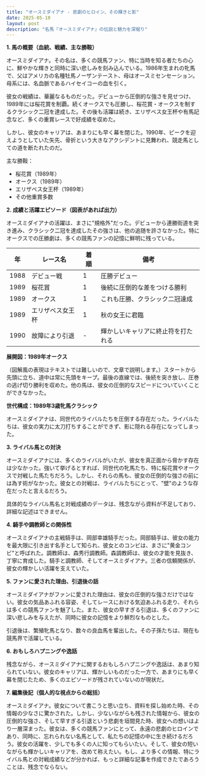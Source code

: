 ```yaml
---
title: "オースミダイアナ - 悲劇のヒロイン、その輝きと影"
date: 2025-05-10
layout: post
description: "名馬『オースミダイアナ』の伝説と魅力を深堀り"
---
```


**1. 馬の概要（血統、戦績、主な勝鞍）**

オースミダイアナ。その名は、多くの競馬ファン、特に当時を知る者たちの心に、鮮やかな輝きと同時に深い悲しみを刻み込んでいる。1986年生まれの牝馬で、父はアメリカの名種牡馬ノーザンテースト、母はオースミセンセーション。母系には、名血脈であるハイセイコーの血を引く。

彼女の戦績は、華麗なるものだった。デビューから圧倒的な強さを見せつけ、1989年には桜花賞を制覇。続くオークスでも圧勝し、桜花賞・オークスを制するクラシック二冠を達成した。その後も活躍は続き、エリザベス女王杯や有馬記念など、多くの重賞レースで好成績を収めた。

しかし、彼女のキャリアは、あまりにも早く幕を閉じた。1990年、ピークを迎えようとしていた矢先、骨折という大きなアクシデントに見舞われ、競走馬としての道を断たれたのだ。

主な勝鞍：

* 桜花賞（1989年）
* オークス（1989年）
* エリザベス女王杯（1989年）
* その他重賞多数


**2. 成績と活躍エピソード（図表があれば出力）**

オースミダイアナの活躍は、まさに"規格外"だった。デビューから連勝街道を突き進み、クラシック二冠を達成したその強さは、他の追随を許さなかった。特にオークスでの圧勝劇は、多くの競馬ファンの記憶に鮮明に残っている。

| 年 | レース名          | 着順 | 備考                                   |
|---|-----------------|-----|----------------------------------------|
| 1988 | デビュー戦        | 1   | 圧勝デビュー                             |
| 1989 | 桜花賞            | 1   | 後続に圧倒的な差をつける勝利            |
| 1989 | オークス           | 1   | これも圧勝、クラシック二冠達成         |
| 1989 | エリザベス女王杯    | 1   | 秋の女王に君臨                          |
| 1990 | 故障により引退     | -   | 輝かしいキャリアに終止符を打たれる     |


**展開図：1989年オークス**

（図解風の表現はテキストでは難しいので、文章で説明します。）スタートから先頭に立ち、道中は常に先頭をキープ。最後の直線では、後続を突き放し、圧巻の逃げ切り勝利を収めた。他の馬は、彼女の圧倒的なスピードについていくことができなかった。


**世代構成：1989年3歳牝馬クラシック**

オースミダイアナは、同世代のライバルたちを圧倒する存在だった。ライバルたちは、彼女の実力に太刀打ちすることができず、影に隠れる存在になってしまった。


**3. ライバル馬との対決**

オースミダイアナには、多くのライバルがいたが、彼女を真正面から脅かす存在は少なかった。強いて挙げるとすれば、同世代の牝馬たち、特に桜花賞やオークスで対戦した馬たちだろう。しかし、それらの馬も、彼女の圧倒的な強さの前には為す術がなかった。彼女との対戦は、ライバルたちにとって、"壁"のような存在だったと言えるだろう。

具体的なライバル馬名と対戦成績のデータは、残念ながら資料が不足しており、詳細な記述はできません。


**4. 騎手や調教師との関係性**

オースミダイアナの主戦騎手は、岡部幸雄騎手だった。岡部騎手は、彼女の能力を最大限に引き出す名手として知られ、彼女とのコンビは、まさに"黄金コンビ"と呼ばれた。調教師は、森秀行調教師。森調教師は、彼女の才能を見抜き、丁寧に育成した。騎手と調教師、そしてオースミダイアナ。三者の信頼関係が、彼女の輝かしい活躍を支えていた。


**5. ファンに愛された理由、引退後の話**

オースミダイアナがファンに愛された理由は、彼女の圧倒的な強さだけではない。彼女の気品あふれる容姿、そしてレースにおける気迫あふれる走り、それらは多くの競馬ファンを魅了した。また、彼女の早すぎる引退は、多くのファンに深い悲しみを与えたが、同時に彼女の記憶をより鮮烈なものとした。

引退後は、繁殖牝馬となり、数々の良血馬を輩出した。その子孫たちは、現在も競馬界で活躍している。


**6. おもしろハプニングや逸話**

残念ながら、オースミダイアナに関するおもしろハプニングや逸話は、あまり知られていない。彼女のキャリアは、輝かしいものだった一方で、あまりにも早く幕を閉じたため、多くのエピソードが残されていないのが現状だ。


**7. 編集後記（個人的な視点からの総括）**

オースミダイアナ。彼女について書こうと思い立ち、資料を探し始めた時、その情報の少なさに驚かされた。しかし、少ないながらも残された情報から、彼女の圧倒的な強さ、そして早すぎる引退という悲劇を垣間見た時、彼女への想いはより一層深まった。彼女は、多くの競馬ファンにとって、永遠の悲劇のヒロインであり、同時に、忘れられない名馬として、私たちの記憶の中に生き続けるだろう。彼女の活躍を、少しでも多くの人に知ってもらいたい。そして、彼女の短いながらも輝かしいキャリアを、改めて称えたい。もし、より多くの情報、特にライバル馬との対戦成績などが分かれば、もっと詳細な記事を作成できたであろうことは、残念でならない。
